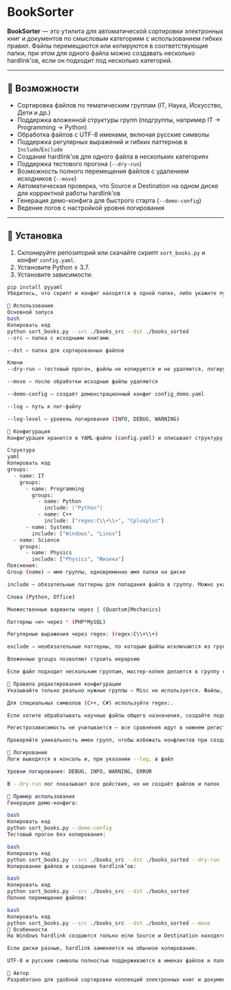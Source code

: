 ﻿# BookSorter

**BookSorter** — это утилита для автоматической сортировки электронных книг и документов по смысловым категориям с использованием гибких правил. Файлы перемещаются или копируются в соответствующие папки, при этом для одного файла можно создавать несколько hardlink’ов, если он подходит под несколько категорий.

---

## 🔹 Возможности

- Сортировка файлов по тематическим группам (IT, Наука, Искусство, Дети и др.)  
- Поддержка вложенной структуры групп (подгруппы, например IT → Programming → Python)  
- Обработка файлов с UTF-8 именами, включая русские символы  
- Поддержка регулярных выражений и гибких паттернов в `Include`/`Exclude`  
- Создание hardlink’ов для одного файла в нескольких категориях  
- Поддержка тестового прогона (`--dry-run`)  
- Возможность полного перемещения файлов с удалением исходников (`--move`)  
- Автоматическая проверка, что Source и Destination на одном диске для корректной работы hardlink’ов  
- Генерация демо-конфига для быстрого старта (`--demo-config`)  
- Ведение логов с настройкой уровня логирования

---

## 🔹 Установка

1. Склонируйте репозиторий или скачайте скрипт `sort_books.py` и конфиг `config.yaml`.  
2. Установите Python ≥ 3.7.  
3. Установите зависимости:  

```bash
pip install pyyaml
Убедитесь, что скрипт и конфиг находятся в одной папке, либо укажите путь к конфигу через --config.

🔹 Использование
Основной запуск
bash
Копировать код
python sort_books.py --src ./books_src --dst ./books_sorted
--src — папка с исходными книгами

--dst — папка для сортированных файлов

Ключи
--dry-run — тестовый прогон, файлы не копируются и не удаляются, логируется только действия

--move — после обработки исходные файлы удаляются

--demo-config — создаёт демонстрационный конфиг config_demo.yaml

--log — путь к лог-файлу

--log-level — уровень логирования (INFO, DEBUG, WARNING)

🔹 Конфигурация
Конфигурация хранится в YAML-файле (config.yaml) и описывает структуру групп:

Структура
yaml
Копировать код
groups:
  - name: IT
    groups:
      - name: Programming
        groups:
          - name: Python
            include: ["Python"]
          - name: C++
            include: ["regex:C\\+\\+", "Cplusplus"]
      - name: Systems
        include: ["Windows", "Linux"]
  - name: Science
    groups:
      - name: Physics
        include: ["Physics", "Физика"]
Пояснения:
Group (name) — имя группы, одновременно имя папки на диске

include — обязательные паттерны для попадания файла в группу. Можно указать:

Слова (Python, Office)

Множественные варианты через | (Quantum|Mechanics)

Паттерны «и» через * (PHP*MySQL)

Регулярные выражения через regex: (regex:C\\+\\+)

exclude — необязательные паттерны, по которым файлы исключаются из группы

Вложенные groups позволяют строить иерархию

Если файл подходит нескольким группам, мастер-копия делается в группу с самым высоким приоритетом (наибольшая длина паттерна), в остальные группы создаются hardlink’и

🔹 Правила редактирования конфигурации
Указывайте только реально нужные группы — Misc не используется. Файлы, не попавшие ни в одну группу, остаются на месте.

Для специальных символов (C++, C#) используйте regex:.

Если хотите обрабатывать научные файлы общего назначения, создайте подгруппу вроде Science\General с паттерном "Science".

Регистрозависимость не учитывается — все сравнения идут в нижнем регистре.

Проверяйте уникальность имен групп, чтобы избежать конфликтов при создании папок.

🔹 Логирование
Логи выводятся в консоль и, при указании --log, в файл

Уровни логирования: DEBUG, INFO, WARNING, ERROR

В --dry-run лог показывает все действия, но не создаёт файлов и папок

🔹 Пример использования
Генерация демо-конфига:

bash
Копировать код
python sort_books.py --demo-config
Тестовый прогон без копирования:

bash
Копировать код
python sort_books.py --src ./books_src --dst ./books_sorted --dry-run
Копирование файлов и создание hardlink’ов:

bash
Копировать код
python sort_books.py --src ./books_src --dst ./books_sorted
Полное перемещение файлов:

bash
Копировать код
python sort_books.py --src ./books_src --dst ./books_sorted --move
🔹 Особенности
На Windows hardlink создаются только если Source и Destination находятся на одном диске.

Если диски разные, hardlink заменяется на обычное копирование.

UTF-8 и русские символы полностью поддерживаются в именах файлов и папок.

🔹 Автор
Разработано для удобной сортировки коллекций электронных книг и документов по тематическим категориям с гибкой конфигурацией.